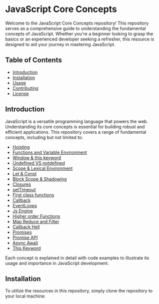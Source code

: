 # JavaScript Core Concepts

Welcome to the JavaScript Core Concepts repository! This repository serves as a comprehensive guide to understanding the fundamental concepts of JavaScript. Whether you're a beginner looking to grasp the basics or an experienced developer seeking a refresher, this resource is designed to aid your journey in mastering JavaScript.

## Table of Contents

- [Introduction](#introduction)
- [Installation](#installation)
- [Usage](#usage)
- [Contributing](#contributing)
- [License](#license)

## Introduction

JavaScript is a versatile programming language that powers the web. Understanding its core concepts is essential for building robust and efficient applications. This repository covers a range of fundamental concepts, including but not limited to:

- [Hoisting](https://github.com/karankris/Js-Core_Concepts/tree/main/A%29%20Hoisting/index.js) 
- [Functions and Variable Environment](https://github.com/karankris/Js-Core_Concepts/blob/main/B%29%20Functions%20and%20Variable%20Environment/index.js) 
- [Window & this keyword](https://github.com/karankris/Js-Core_Concepts/blob/main/C%29%20window%20%26%20this%20keyword/index.js)
- [Undefined VS notdefined](https://github.com/karankris/Js-Core_Concepts/blob/main/D%29%20undefined_notdefined/index.js)
- [Scope & Lexical Environment](https://github.com/karankris/Js-Core_Concepts/blob/main/E%29%20Scope%20%26%20Lexical%20Environment/index.js)
- [Let & Const](https://github.com/karankris/Js-Core_Concepts/blob/main/F%29%20Let%20%26%20Const/index.js)
- [Block Scope & Shadowing](https://github.com/karankris/Js-Core_Concepts/blob/main/G%2920Block%20Scope%20%26%20Shadowing/index.js)
- [Closures](https://github.com/karankris/Js-Core_Concepts/blob/main/H%29%20Closures/index.js)
- [setTimeout](https://github.com/karankris/Js-Core_Concepts/blob/main/I%29%20setTimeout/index.js)
- [First class functions](https://github.com/karankris/Js-Core_Concepts/blob/main/J%29%20First%20class%20functions/index.js)
- [Callback](https://github.com/karankris/Js-Core_Concepts/blob/main/K%29%20Callback/index.js)
- [EventLoops](https://github.com/karankris/Js-Core_Concepts/blob/main/L%29%20EventLoops/index.js)
- [Js Engine](https://github.com/karankris/Js-Core_Concepts/blob/main/M%29%20Js%20Engine/index.js)
- [Higher order Functions](https://github.com/karankris/Js-Core_Concepts/blob/main/N%29%20Higher%20order%20Functions/index.js)
- [Map Reduce and Filter](https://github.com/karankris/Js-Core_Concepts/blob/main/O%29%20Map%20Reduce%20and%20Filter/index.js)
- [Callback Hell](https://github.com/karankris/Js-Core_Concepts/blob/main/P%29%20Callback%20Hell/index.js)
- [Promises](https://github.com/karankris/Js-Core_Concepts/blob/main/Q%29%20Promises/index.js)
- [Promise API](https://github.com/karankris/Js-Core_Concepts/blob/main/R%29%20Promise%20API/index.js)
- [Async Await](https://github.com/karankris/Js-Core_Concepts/blob/main/S%29%20Async%20Await/index.js)
- [This Keyword](https://github.com/karankris/Js-Core_Concepts/blob/main/T%29%20%20This%20Keyword/index.js)

Each concept is explained in detail with code examples to illustrate its usage and importance in JavaScript development.

## Installation

To utilize the resources in this repository, simply clone the repository to your local machine:




